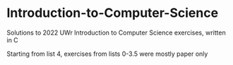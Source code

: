 # Introduction-to-Computer-Science
Solutions to 2022 UWr Introduction to Computer Science exercises, written in C

Starting from list 4, exercises from lists 0-3.5 were mostly paper only 
